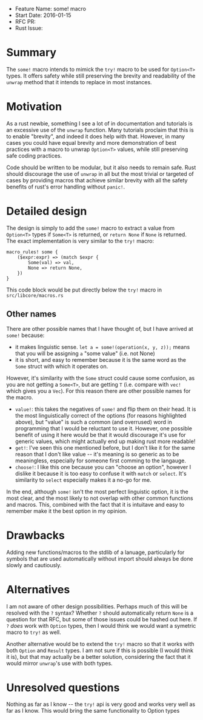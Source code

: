 - Feature Name: some! macro
- Start Date: 2016-01-15
- RFC PR:
- Rust Issue:

# Summary
[summary]: #summary

The `some!` macro intends to mimick the `try!` macro to be used for `Option<T>` types.
It offers safety while still preserving the brevity and readability of the `unwrap`
method that it intends to replace in most instances.

# Motivation
[motivation]: #motivation

As a rust newbie, something I see a lot of in documentation and tutorials is an excessive
use of the `unwrap` function. Many tutorials proclaim that this is to enable "brevity",
and indeed it does help with that. However, in many cases you could have equal brevity
and more demonstration of best practices with a macro to unwrap `Option<T>` 
values, while still preserving safe coding practices. 

Code should be written to be modular, but it also needs to remain safe. Rust 
should discourage the use of `unwrap` in all but the most trivial or targeted 
of cases by providing macros that achieve similar brevity with all the safety 
benefits of rust's error handling without `panic!`.

# Detailed design
[design]: #detailed-design

The design is simply to add the `some!` macro to extract a value from `Option<T>` types
if `Some<T>` is returned, or `return None` if `None` is returned. The exact 
implementation is very similar to the `try!` macro:

```
macro_rules! some {
    ($expr:expr) => (match $expr {
        Some(val) => val,
        None => return None,
    })
}
```

This code block would be put directly below the `try!` macro in `src/libcore/macros.rs`

## Other names

There are other possible names that I have thought of, but I have arrived at `some!`
because:
 - it makes linguistic sense. `let a = some!(operation(x, y, z));` means that
     you will be assigning `a` "some value" (i.e. not None)
 - it is short, and easy to remember because it is the same word as the `Some` struct
     with which it operates on.

However, it's similarity with the `Some` struct could cause some confusion, as you are
not getting a `Some<T>`, but are getting `T` (i.e. compare with `vec!` which gives you
a `Vec`). For this reason there are other possible names for the macro.

 - `value!`: this takes the negatives of `some!` and flip them on their head. It is
      the most linguistically correct of the options (for reasons highlighted above), 
      but "value" is such a common (and overrused) word in programming that I 
      would be reluctant to use it. However, one possible benefit of using it 
      here would be that it would discourage it's use for generic values, which 
      might actually end up making rust more readable!
 - `get!`: I've seen this one mentioned before, but I don't like it for the same
      reason that I don't like value -- it's meaning is so generic as to be
      meaningless, especially for someone first comming to the langauge.
 - `choose!`: I like this one because you can "choose an option", however I dislike
      it because it is too easy to confuse it with `match` or `select`. It's
      similarity to `select` especially makes it a no-go for me.
 
In the end, although `some!` isn't the most perfect linguistic option, it is the
most clear, and the most likely to not overlap with other common functions and
macros. This, combined with the fact that it is intuitave and easy to remember
make it the best option in my opinion.

# Drawbacks
[drawbacks]: #drawbacks

Adding new functions/macros to the stdlib of a lanuage, particularly for symbols that are
used automatically without import should always be done slowly and cautiously.

# Alternatives
[alternatives]: #alternatives

I am not aware of other design possibilities. Perhaps much of this will be resolved
with the `?` syntax? Whether `?` should automatically return `None` is a question
for that RFC, but some of those issues could be hashed out here. If `?` *does* work
with `Option` types, then I would think we would want a symetric macro to `try!`
as well.

Another alternative would be to extend the `try!` macro so that it works
with both `Option` and `Result` types. I am not sure if this is possible
(I would think it is), but that may actually be a better solution,
considering the fact that it would mirror `unwrap`'s use with both types.

# Unresolved questions
[unresolved]: #unresolved-questions

Nothing as far as I know -- the `try!` api is very good and works very well as far as I know.
This would bring the same functionality to Option types
